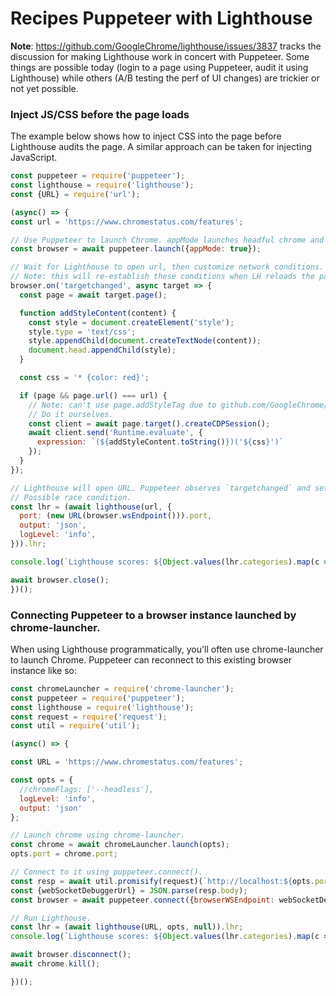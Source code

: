 # Recipes Puppeteer with Lighthouse

**Note**: https://github.com/GoogleChrome/lighthouse/issues/3837 tracks the discussion for making Lighthouse work in concert with Puppeteer.
Some things are possible today (login to a page using Puppeteer, audit it using Lighthouse) while others (A/B testing the perf of UI changes) are trickier or not yet possible.

### Inject JS/CSS before the page loads

The example below shows how to inject CSS into the page before Lighthouse audits the page.
A similar approach can be taken for injecting JavaScript.

```js
const puppeteer = require('puppeteer');
const lighthouse = require('lighthouse');
const {URL} = require('url');

(async() => {
const url = 'https://www.chromestatus.com/features';

// Use Puppeteer to launch Chrome. appMode launches headful chrome and doesn't size the viewport.
const browser = await puppeteer.launch({appMode: true});

// Wait for Lighthouse to open url, then customize network conditions.
// Note: this will re-establish these conditions when LH reloads the page. Think that's ok....
browser.on('targetchanged', async target => {
  const page = await target.page();

  function addStyleContent(content) {
    const style = document.createElement('style');
    style.type = 'text/css';
    style.appendChild(document.createTextNode(content));
    document.head.appendChild(style);
  }

  const css = '* {color: red}';

  if (page && page.url() === url) {
    // Note: can't use page.addStyleTag due to github.com/GoogleChrome/puppeteer/issues/1955.
    // Do it ourselves.
    const client = await page.target().createCDPSession();
    await client.send('Runtime.evaluate', {
      expression: `(${addStyleContent.toString()})('${css}')`
    });
  }
});

// Lighthouse will open URL. Puppeteer observes `targetchanged` and sets up network conditions.
// Possible race condition.
const lhr = (await lighthouse(url, {
  port: (new URL(browser.wsEndpoint())).port,
  output: 'json',
  logLevel: 'info',
})).lhr;

console.log(`Lighthouse scores: ${Object.values(lhr.categories).map(c => c.score).join(', ')}`);

await browser.close();
})();
```

### Connecting Puppeteer to a browser instance launched by chrome-launcher.

When using Lighthouse programmatically, you'll often use chrome-launcher to launch Chrome.
Puppeteer can reconnect to this existing browser instance like so:

```js
const chromeLauncher = require('chrome-launcher');
const puppeteer = require('puppeteer');
const lighthouse = require('lighthouse');
const request = require('request');
const util = require('util');

(async() => {

const URL = 'https://www.chromestatus.com/features';

const opts = {
  //chromeFlags: ['--headless'],
  logLevel: 'info',
  output: 'json'
};

// Launch chrome using chrome-launcher.
const chrome = await chromeLauncher.launch(opts);
opts.port = chrome.port;

// Connect to it using puppeteer.connect().
const resp = await util.promisify(request)(`http://localhost:${opts.port}/json/version`);
const {webSocketDebuggerUrl} = JSON.parse(resp.body);
const browser = await puppeteer.connect({browserWSEndpoint: webSocketDebuggerUrl});

// Run Lighthouse.
const lhr = (await lighthouse(URL, opts, null)).lhr;
console.log(`Lighthouse scores: ${Object.values(lhr.categories).map(c => c.score).join(', ')}`);

await browser.disconnect();
await chrome.kill();

})();
```
